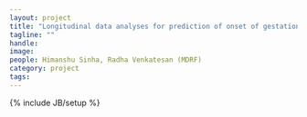 ```yaml
---
layout: project
title: "Longitudinal data analyses for prediction of onset of gestation diabetes"
tagline: ""
handle: 
image: 
people: Himanshu Sinha, Radha Venkatesan (MDRF)
category: project
tags: 
---
```

{% include JB/setup %}
